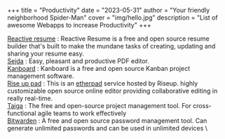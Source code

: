 +++
title = "Productivity"
date = "2023-05-31"
author = "Your friendly neighborhood Spider-Man"
cover = "img/hello.jpg"
description = "List of awesome Webapps to increase Productivity"
+++

[Reactive resume](https://rxresu.me/) : Reactive Resume is a free and open source resume builder that's built to make the mundane tasks of creating, updating and sharing your resume easy. \
[Sejda](https://www.sejda.com/) : Easy, pleasant and productive PDF editor. \
[Kanboard](https://kanboard.org/) : Kanboard is a free and open source Kanban project management software. \
[Rise up pad](https://pad.riseup.net/) : This is an [etherpad](https://etherpad.org/) service hosted by Riseup. highly customizable open source online editor providing collaborative editing in really real-time. \
[Taiga](https://www.taiga.io/) : The free and open-source project management tool. For cross-functional agile teams to work effectively \
[Bitwarden](https://bitwarden.com/) : A free and open source password management tool. Can generate unlimited passwords and can be used in unlimited devices \

